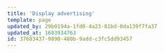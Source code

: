 ```yaml
---
title: 'Display advertising'
template: page
updated_by: 29b0194a-1fd0-4a23-81bd-0da139f7fa37
updated_at: 1603934763
id: 37683437-9890-480b-9add-c3fc5dd93457
---
```

